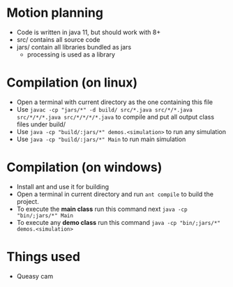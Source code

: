 # Motion planning
- Code is written in java 11, but should work with 8+
- src/ contains all source code
- jars/ contain all libraries bundled as jars
    - processing is used as a library

# Compilation (on linux)
- Open a terminal with current directory as the one containing this file
- Use `javac -cp "jars/*" -d build/ src/*.java src/*/*.java src/*/*/*.java src/*/*/*/*.java` to compile and put all output class files under build/
- Use `java -cp "build/:jars/*" demos.<simulation>` to run any simulation
- Use `java -cp "build/:jars/*" Main` to run main simulation

# Compilation (on windows)
- Install ant and use it for building
- Open a terminal in current directory and run `ant compile` to build the project.
- To execute the **main class** run this command next `java -cp "bin/;jars/*" Main`
- To execute any **demo class** run this command `java -cp "bin/;jars/*" demos.<simulation>`

# Things used
- Queasy cam
